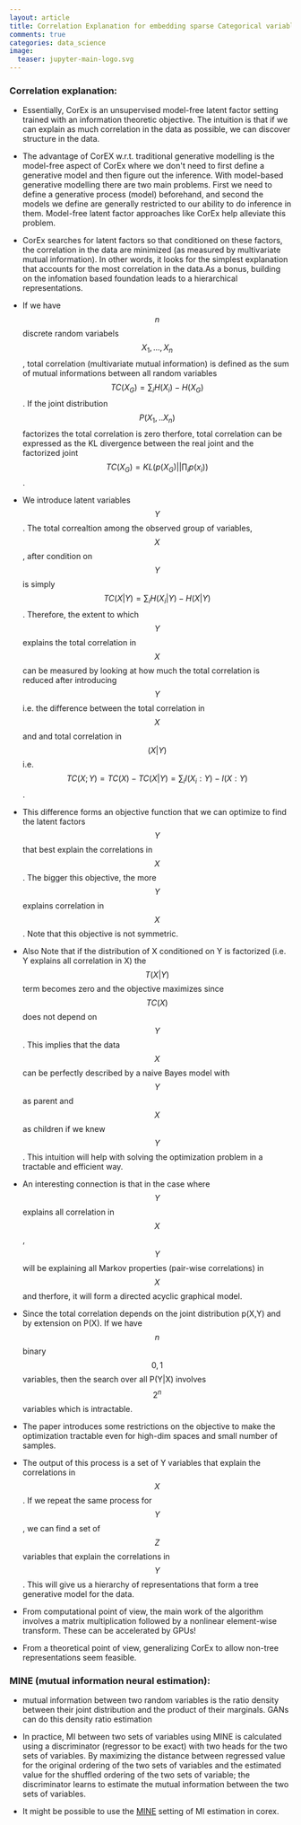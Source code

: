 ```yaml
---
layout: article
title: Correlation Explanation for embedding sparse Categorical variables
comments: true
categories: data_science
image:
  teaser: jupyter-main-logo.svg
---
```


### Correlation explanation: 

- Essentially, CorEx is an unsupervised model-free latent factor setting trained with an information theoretic objective. The intuition is that if we can explain as much correlation in the data as possible, we can discover structure in the data. 
 
- The advantage of CorEX w.r.t. traditional generative modelling is the model-free aspect of CorEx where we don't need to first define a generative model and then figure out the inference. With model-based generative modelling there are two main problems. First we need to define a generative process (model) beforehand, and second the models we define are generally restricted to our ability to do inference in them. Model-free latent factor approaches like CorEx help alleviate this problem.

- CorEx searches for latent factors so that conditioned on these factors, the correlation in the data are minimized (as measured by multivariate mutual information). In other words, it looks for the simplest explanation that accounts for the most correlation in the data.As a bonus, building on the infomation based foundation leads to a hierarchical representations.

- If we have $$n$$ discrete random variabels $${X_1,...,X_n}$$, total correlation (multivariate mutual information) is defined as the sum of mutual informations between all random variables $$TC(X_G) =  \sum_i H(X_i) - H(X_G)$$. If the joint distribution $$P(X_1,..X_n)$$ factorizes the total correlation is zero therfore, total correlation can be expressed as the KL divergence between the real joint and the factorized joint $$TC(X_G) =  KL(p(X_G) || \prod_i p(x_i))$$. 

-  We introduce latent variables $$Y$$. The total correaltion among the observed group of variables, $$X$$, after condition on $$Y$$ is simply $$TC(X|Y) = \sum_i H(X_i|Y) - H(X|Y)$$. Therefore, the extent to which $$Y$$ explains the total correlation in $$X$$ can be measured by looking at how much the total correlation is reduced after introducing $$Y$$ i.e. the difference between the total correlation in $$X$$ and and total correlation in $$(X|Y)$$ i.e. $$TC(X;Y) = TC(X) - TC(X|Y) = \sum_i I(X_i : Y) - I(X : Y)$$. 

-  This difference forms an objective function that we can optimize to find the latent factors $$Y$$ that best explain the correlations in $$X$$. The bigger this objective, the more $$Y$$ explains correlation in $$X$$. Note that this objective is not symmetric. 

-  Also Note that if the distribution of X conditioned on Y is factorized (i.e. Y explains all correlation in X) the $$T(X|Y)$$ term becomes zero and the objective maximizes since $$TC(X)$$ does not depend on $$Y$$. This implies that the data $$X$$ can be perfectly described by a naive Bayes model with $$Y$$ as parent and $$X$$ as children if we knew $$Y$$. This intuition will help with solving the optimization problem in a tractable and efficient way. 

-  An interesting connection is that in the case where $$Y$$ explains all correlation in $$X$$, $$Y$$ will be explaining all Markov properties (pair-wise correlations) in $$X$$ and therfore, it will form a directed acyclic graphical model.  

- Since the total correlation depends on the joint distribution p(X,Y) and by extension on P(X). If we have $$n$$ binary $${0,1}$$ variables, then the search over all P(Y|X) involves $$2^n$$ variables which is intractable. 

- The paper introduces some restrictions on the objective to make the optimization tractable even for high-dim spaces and small number of samples.

- The output of this process is a set of Y variables that explain the correlations in $$X$$. If we repeat the same process for $$Y$$, we can find a set of $$Z$$ variables that explain the correlations in $$Y$$. This will give us a hierarchy of representations that form a tree generative model for the data.  

- From computational point of view, the main work of the algorithm involves a matrix multiplication followed by a nonlinear element-wise transform. These can be accelerated by GPUs!
- From a theoretical point of view, generalizing CorEx to allow non-tree representations seem feasible.







### MINE (mutual information neural estimation):
- mutual information between two random variables is the ratio density between their joint distribution and the product of their marginals. GANs can do this density ratio estimation


- In practice, MI between two sets of variables using MINE is calculated using a discriminator (regressor to be exact) with two heads for the two sets of variables. By maximizing the distance between regressed value for the original ordering of the two sets of variables and the estimated value for the shuffled ordering of the two sets of variable; the discriminator learns to estimate the mutual information between the two sets of variables. 

- It might be possible to use the [MINE](https://arxiv.org/abs/1801.04062) setting of MI estimation in corex. 